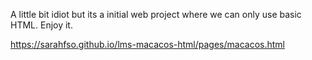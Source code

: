 A little bit idiot but its a initial web project where we can only use basic HTML.
Enjoy it.

https://sarahfso.github.io/lms-macacos-html/pages/macacos.html
